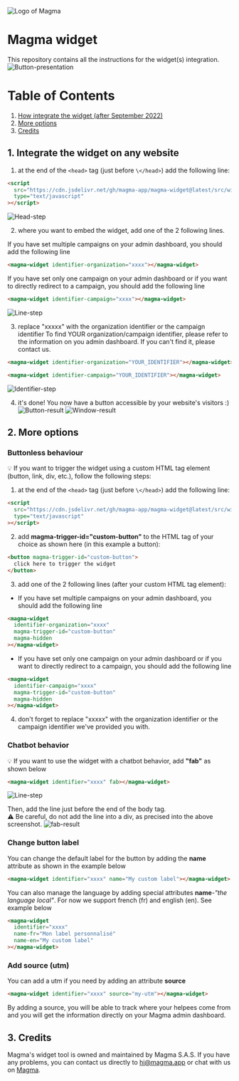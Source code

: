 ![Logo of Magma](https://magma-assets.s3.eu-west-3.amazonaws.com/banner_magma.png)

# Magma widget

This repository contains all the instructions for the widget(s) integration.
![Button-presentation](https://magma-assets.s3.eu-west-3.amazonaws.com/widget-image.png)

# Table of Contents

1. [How integrate the widget (after September 2022)](#current-version)
2. [More options](#more-options)
3. [Credits](#credits)

## 1. Integrate the widget on any website <a name="current-version"></a>

1. at the end of the `<head>` tag (just before `\</head>`) add the following line:

```html
<script
  src="https://cdn.jsdelivr.net/gh/magma-app/magma-widget@latest/src/widget-v3.min.js"
  type="text/javascript"
></script>
```

![Head-step](https://magma-assets.s3.eu-west-3.amazonaws.com/script+head+v3.png)

2. where you want to embed the widget, add one of the 2 following lines.

If you have set multiple campaigns on your admin dashboard, you should add the following line

```html
<magma-widget identifier-organization="xxxx"></magma-widget>
```

If you have set only one campaign on your admin dashboard or if you want to directly redirect to a campaign, you should add the following line

```html
<magma-widget identifier-campaign="xxxx"></magma-widget>
```

![Line-step](https://magma-assets.s3.eu-west-3.amazonaws.com/v3+with+identifier.png)

3. replace "xxxxx" with the organization identifier or the campaign identifier
   To find YOUR organization/campaign identifier, please refer to the information on you admin dashboard. If you can't find it, please contact us.

```html
<magma-widget identifier-organization="YOUR_IDENTIFIER"></magma-widget>
```

```html
<magma-widget identifier-campaign="YOUR_IDENTIFIER"></magma-widget>
```

![Identifier-step](https://magma-assets.s3.eu-west-3.amazonaws.com/v3+final+identifier.png)

4. it's done! You now have a button accessible by your website's visitors :)
   ![Button-result](https://magma-assets.s3.eu-west-3.amazonaws.com/widget-instruction5-exemple.png)
   ![Window-result](https://magma-assets.s3.eu-west-3.amazonaws.com/widget-instruction4.png)

## 2. More options <a name="more-options"></a>

### Buttonless behaviour

💡 If you want to trigger the widget using a custom HTML tag element (button, link, div, etc.), follow the following steps:

1. at the end of the `<head>` tag (just before `\</head>`) add the following line:

```html
<script
  src="https://cdn.jsdelivr.net/gh/magma-app/magma-widget@latest/src/widget-v3.min.js"
  type="text/javascript"
></script>
```

2. add **magma-trigger-id="custom-button"** to the HTML tag of your choice as shown here (in this example a button):

```html
<button magma-trigger-id="custom-button">
  click here to trigger the widget
</button>
```

3. add one of the 2 following lines (after your custom HTML tag element):

- If you have set multiple campaigns on your admin dashboard, you should add the following line

```html
<magma-widget
  identifier-organization="xxxx"
  magma-trigger-id="custom-button"
  magma-hidden
></magma-widget>
```

- If you have set only one campaign on your admin dashboard or if you want to directly redirect to a campaign, you should add the following line

```html
<magma-widget
  identifier-campaign="xxxx"
  magma-trigger-id="custom-button"
  magma-hidden
></magma-widget>
```

4. don't forget to replace "xxxxx" with the organization identifier or the campaign identifier we've provided you with.

### Chatbot behavior

💡 If you want to use the widget with a chatbot behavior, add **"fab"** as shown below

```html
<magma-widget identifier="xxxx" fab></magma-widget>
```

![Line-step](https://magma-assets.s3.eu-west-3.amazonaws.com/widget-instruction2-fab.PNG)

Then, add the line just before the end of the body tag. \
⚠️ Be careful, do not add the line into a div, as precised into the above screenshot.
![fab-result](https://magma-assets.s3.eu-west-3.amazonaws.com/widget-option-1-exemple.png)

### Change button label

You can change the default label for the button by adding the **name** attribute as shown in the example below

```html
<magma-widget identifier="xxxx" name="My custom label"></magma-widget>
```

You can also manage the language by adding special attributes **name**-_"the language local"_.
For now we support french (fr) and english (en). See example below

```html
<magma-widget
  identifier="xxxx"
  name-fr="Mon label personnalisé"
  name-en="My custom label"
></magma-widget>
```

### Add source (utm)

You can add a utm if you need by adding an attribute **source**

```html
<magma-widget identifier="xxxx" source="my-utm"></magma-widget>
```

By adding a source, you will be able to track where your helpees come from and you will get the information directly on your Magma admin dashboard.

## 3. Credits <a name="credits"></a>

Magma's widget tool is owned and maintained by Magma S.A.S. If you have any problems, you can contact us directly to [hi@magma.app](mailto:hi@magma.app) or chat with us on [Magma](https://www.magma.app/).

